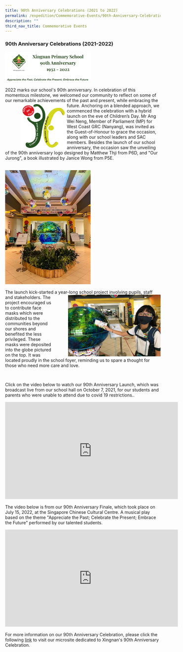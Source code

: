 ```yaml
---
title: 90th Anniversary Celebrations (2021 to 2022)
permalink: /expedition/Commemorative-Events/90th-Anniversary-Celebrations/
description: ""
third_nav_title: Commemorative Events
---
```

### 90th Anniversary Celebrations (2021-2022)

<p><a href="https://xingnan90th.wixsite.com/home"><img style="width:55%" src="/images/anni1.png"></a></p>

2022 marks our school's 90th anniversary. In celebration of this momentous milestone, we welcomed our community to reflect on some of our remarkable achievements of the past and present, while embracing the future. Anchoring on a blended approach,<img src="/images/Events/logo.png" style="width:150px;height:150px;margin-left:50px;" align = "left"> we commenced the celebration with a hybrid launch on the eve of Children’s Day. Mr Ang Wei Neng, Member of Parliament (MP) for West Coast GRC (Nanyang), was invited as the Guest-of-Honour to grace the occasion, along with our school leaders and SAC members. Besides the launch of our school anniversary, the occasion saw the unveiling of the 90th anniversary logo designed by Matthew Thji from P6D, and "Our Jurong", a book illustrated by Janice Wong from P5E.

<br>
<img style="width:55%" src="/images/Events/90th%20Foyer.jpg"></a></p>

The launch kick-started a year-long school project involving pupils, staff and stakeholders. <img src="/images/Events/90th3.png" style="width:300px;height:200px;margin-left:50px;" align = "right">The project encouraged us to contribute face masks which were distributed to the communities beyond our shores and benefited the less privileged. These masks were deposited into the globe pictured on the top. It was located proudly in the school foyer, reminding us to spare a thought for those who need more care and love. 

<br>


Click on the video below to watch our 90th Anniversary Launch, which was broadcast live from our school hall on October 7, 2021, for our students and parents who were unable to attend due to covid 19 restrictions.. 

<iframe width="560" height="315" src="https://www.youtube.com/embed/n2BZMrRbyak" title="YouTube video player" frameborder="0" allow="accelerometer; autoplay; clipboard-write; encrypted-media; gyroscope; picture-in-picture" allowfullscreen></iframe>



<br>

The video below is from our 90th Anniversary Finale, which took place on July 15, 2022, at the Singapore Chinese Cultural Centre. A musical play based on the theme "Appreciate the Past; Celebrate the Present; Embrace the Future" performed by our talented students.

<iframe width="560" height="315" src="https://www.youtube.com/embed/ymh2Az41W2c" title="YouTube video player" frameborder="0" allow="accelerometer; autoplay; clipboard-write; encrypted-media; gyroscope; picture-in-picture" allowfullscreen></iframe>


For more information on our 90th Anniversary Celebration, please click the following [link](https://xingnan90th.wixsite.com/home) to visit our microsite dedicated to Xingnan's 90th Anniversary Celebration.